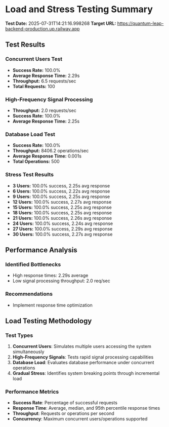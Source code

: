 # Load and Stress Testing Summary

**Test Date:** 2025-07-31T14:21:16.998268
**Target URL:** https://quantum-leap-backend-production.up.railway.app

## Test Results

### Concurrent Users Test
- **Success Rate:** 100.0%
- **Average Response Time:** 2.29s
- **Throughput:** 6.5 requests/sec
- **Total Requests:** 100

### High-Frequency Signal Processing
- **Throughput:** 2.0 requests/sec
- **Success Rate:** 100.0%
- **Average Response Time:** 2.25s

### Database Load Test
- **Success Rate:** 100.0%
- **Throughput:** 8406.2 operations/sec
- **Average Response Time:** 0.001s
- **Total Operations:** 500

### Stress Test Results
- **3 Users:** 100.0% success, 2.25s avg response
- **6 Users:** 100.0% success, 2.22s avg response
- **9 Users:** 100.0% success, 2.25s avg response
- **12 Users:** 100.0% success, 2.27s avg response
- **15 Users:** 100.0% success, 2.25s avg response
- **18 Users:** 100.0% success, 2.25s avg response
- **21 Users:** 100.0% success, 2.26s avg response
- **24 Users:** 100.0% success, 2.24s avg response
- **27 Users:** 100.0% success, 2.29s avg response
- **30 Users:** 100.0% success, 2.27s avg response

## Performance Analysis

### Identified Bottlenecks
- High response times: 2.29s average
- Low signal processing throughput: 2.0 req/sec

### Recommendations
- Implement response time optimization

## Load Testing Methodology

### Test Types
1. **Concurrent Users**: Simulates multiple users accessing the system simultaneously
2. **High-Frequency Signals**: Tests rapid signal processing capabilities
3. **Database Load**: Evaluates database performance under concurrent operations
4. **Gradual Stress**: Identifies system breaking points through incremental load

### Performance Metrics
- **Success Rate**: Percentage of successful requests
- **Response Time**: Average, median, and 95th percentile response times
- **Throughput**: Requests or operations per second
- **Concurrency**: Maximum concurrent users/operations supported
